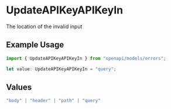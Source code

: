 # UpdateAPIKeyAPIKeyIn

The location of the invalid input

## Example Usage

```typescript
import { UpdateAPIKeyAPIKeyIn } from "openapi/models/errors";

let value: UpdateAPIKeyAPIKeyIn = "query";
```

## Values

```typescript
"body" | "header" | "path" | "query"
```